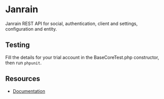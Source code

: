 Janrain
=======

Janrain REST API for social, authentication, client and settings,
configuration and entity.

Testing
-------

Fill the details for your trial account in the BaseCoreTest.php constructor, then run `phpunit`.

Resources
---------

  * [Documentation](https://docs.janrain.com/)
